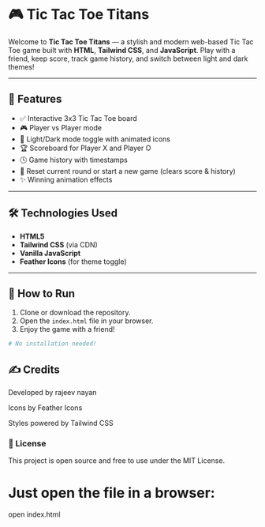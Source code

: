 # 🎮 Tic Tac Toe Titans

Welcome to **Tic Tac Toe Titans** — a stylish and modern web-based Tic Tac Toe game built with **HTML**, **Tailwind CSS**, and **JavaScript**. Play with a friend, keep score, track game history, and switch between light and dark themes!

---

## 🌟 Features

- ✅ Interactive 3x3 Tic Tac Toe board
- 🎮 Player vs Player mode
- 🌙 Light/Dark mode toggle with animated icons
- 🏆 Scoreboard for Player X and Player O
- 🕓 Game history with timestamps
- 🔄 Reset current round or start a new game (clears score & history)
- ✨ Winning animation effects

---

## 🛠️ Technologies Used

- **HTML5**
- **Tailwind CSS** (via CDN)
- **Vanilla JavaScript**
- **Feather Icons** (for theme toggle)

---

## 🚀 How to Run

1. Clone or download the repository.
2. Open the `index.html` file in your browser.
3. Enjoy the game with a friend!

```bash
# No installation needed!

```
## ✍️ Credits

Developed by rajeev nayan

Icons by Feather Icons

Styles powered by Tailwind CSS

### 📄 License

This project is open source and free to use under the MIT License.
# Just open the file in a browser:
open index.html

